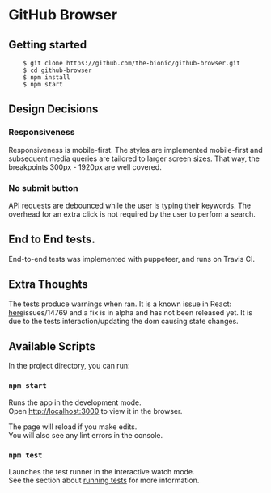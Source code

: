 # GitHub Browser

## Getting started

```
    $ git clone https://github.com/the-bionic/github-browser.git
    $ cd github-browser
    $ npm install
    $ npm start
```

## Design Decisions

### Responsiveness
Responsiveness is mobile-first. The styles are implemented mobile-first and subsequent media queries are tailored to larger screen sizes. That way, the breakpoints 300px - 1920px are well covered.

### No submit button
API requests are debounced while the user is typing their keywords. The overhead for an extra click is not required by the user to perforn a search.

## End to End tests.
End-to-end tests was implemented with puppeteer, and runs on Travis CI.

## Extra Thoughts
The tests produce warnings when ran. It is a known issue in React: [here](https://github.com/facebook/react/)issues/14769 and a fix is in alpha and has not been released yet. It is due to the tests interaction/updating the dom causing state changes.

## Available Scripts

In the project directory, you can run:

### `npm start`

Runs the app in the development mode.<br>
Open [http://localhost:3000](http://localhost:3000) to view it in the browser.

The page will reload if you make edits.<br>
You will also see any lint errors in the console.

### `npm test`

Launches the test runner in the interactive watch mode.<br>
See the section about [running tests](https://facebook.github.io/create-react-app/docs/running-tests) for more information.
